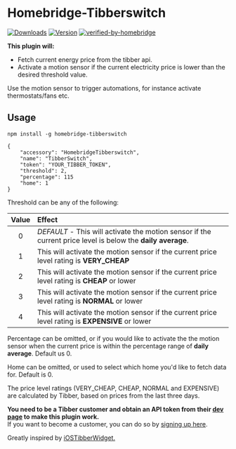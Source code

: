 
# Homebridge-Tibberswitch
[![Downloads](https://img.shields.io/npm/dt/homebridge-tibberswitch.svg?color=critical)](https://www.npmjs.com/package/homebridge-tibberswitch)
[![Version](https://img.shields.io/npm/v/homebridge-tibberswitch)](https://www.npmjs.com/package/homebridge-tibberswitch)
[![verified-by-homebridge](https://badgen.net/badge/homebridge/verified/purple)](https://github.com/homebridge/homebridge/wiki/Verified-Plugins)

**This plugin will:**  
* Fetch current energy price from the tibber api.  
* Activate a motion sensor if the current electricity price is lower than the desired threshold value.  

Use the motion sensor to trigger automations, for instance activate thermostats/fans etc.


## Usage

`npm install -g homebridge-tibberswitch`   


	{  
		"accessory": "HomebridgeTibberswitch",
		"name": "TibberSwitch",
		"token": "YOUR_TIBBER_TOKEN",
		"threshold": 2,
		"percentage": 115
		"home": 1
	}  

Threshold can be any of the following:

|Value|Effect  |
|:--:|:--|
|0 |*DEFAULT* - This will activate the motion sensor if the current price level is below the **daily average**.  |
| 1 |This will activate the motion sensor if the current price level rating is **VERY_CHEAP**  |
| 2 |This will activate the motion sensor if the current price level rating is **CHEAP** or lower  |
| 3 |This will activate the motion sensor if the current price level rating is **NORMAL** or lower  |
| 4 |This will activate the motion sensor if the current price level rating is **EXPENSIVE** or lower  |

Percentage can be omitted, or if you would like to activate the the motion sensor when the current price is within the percentage range of **daily average**. Default us 0.

Home can be omitted, or used to select which home you'd like to fetch data for. Default is 0.

The price level ratings (VERY_CHEAP, CHEAP, NORMAL and EXPENSIVE) are calculated by Tibber, based on prices from the last three days.
  

**You need to be a Tibber customer and obtain an API token from their [dev page](https://developer.tibber.com) to make this plugin work.**  
If you want to become a customer, you can do so by [signing up here](https://invite.tibber.com/k1glk9tr).
  
  
Greatly inspired by [iOSTibberWidget.](https://github.com/svenove/iOSTibberWidget)